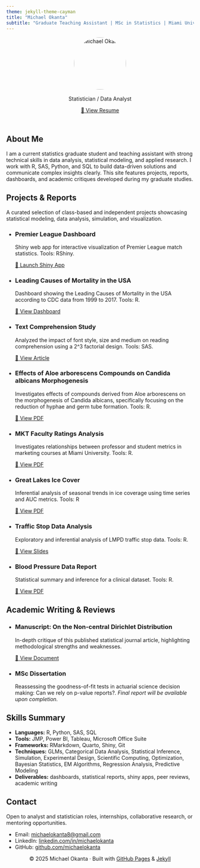 ```yaml
---
theme: jekyll-theme-cayman
title: "Michael Okanta"
subtitle: "Graduate Teaching Assistant | MSc in Statistics | Miami University"
---
```



<header class="hero">
  <img src="https://raw.githubusercontent.com/okantam/okantam.github.io/main/Headshot.JPG" alt="Michael Okanta" style="width: 140px; border-radius: 50%; margin: 1rem auto; display: block;">
  <p>Statistician / Data Analyst</p>
  <a href="https://raw.githubusercontent.com/okantam/okantam.github.io/main/MICHAEL%20OKANTA%20-%20RESUME.pdf" class="button">📄 View Resume</a>
</header>

<section class="intro">
  <h2>About Me</h2>
  <p>
    I am a current statistics graduate student and teaching assistant with strong technical skills in data analysis, statistical modeling, and applied research. I work with R, SAS, Python, and SQL to build data-driven solutions and communicate complex insights clearly. This site features projects, reports, dashboards, and academic critiques developed during my graduate studies. 
  </p>
</section>

<section class="projects">
  <h2>Projects & Reports</h2>
  <p>A curated selection of class-based and independent projects showcasing statistical modeling, data analysis, simulation, and visualization.</p>
  <ul>
    <li>
      <h3>Premier League Dashboard</h3>
      <p>Shiny web app for interactive visualization of Premier League match statistics. Tools: RShiny.</p>
      <a href="https://michael-okanta.shinyapps.io/PREMIER_LEAGUE_VISUALIZATION/" target="_blank">🔗 Launch Shiny App</a>
    </li>
    <li>
      <h3>Leading Causes of Mortality in the USA</h3>
      <p>Dashboard showing the Leading Causes of Mortality in the USA according to CDC data from 1999 to 2017. Tools: R.</p>
      <a href="https://drive.google.com/drive/u/0/folders/1Yg4SN-pbv89mvukr1HNZw-aYwxivGLgs" target="_blank">🔗 View Dashboard</a>
    </li>
    <li>
      <h3>Text Comprehension Study</h3>
      <p>Analyzed the impact of font style, size and medium on reading comprehension using a 2^3 factorial design. Tools: SAS.</p>
      <a href="https://drive.google.com/drive/u/0/folders/1AK5qGQQ7uUFFH0Z09b39SLV6Y135fz0y" target="_blank">🔗 View Article</a>
    </li>
    <li>
      <h3>Effects of Aloe arborescens Compounds on Candida albicans Morphogenesis</h3>
      <p>Investigates effects of compounds derived from Aloe arborescens on the morphogenesis of Candida albicans, specifically
focusing on the reduction of hyphae and germ tube formation. Tools: R.</p>
      <a href="https://drive.google.com/drive/u/0/folders/1rj66B1WdJcuZQjGmOHCEwAzTgg9voFA8" target="_blank">🔗 View PDF</a>
    </li>
    <li>
      <h3>MKT Faculty Ratings Analysis</h3>
      <p>Investigates relationships between professor and student metrics in marketing courses at Miami University. Tools: R.</p>
      <a href="https://drive.google.com/drive/u/0/folders/1YZsOiojtYYK8bae-_hphJrFyTa5RukpY" target="_blank">🔗 View PDF</a>
    </li>
    <li>
      <h3>Great Lakes Ice Cover</h3>
      <p>Inferential analysis of seasonal trends in ice coverage using time series and AUC metrics. Tools: R</p>
      <a href="https://drive.google.com/drive/u/0/folders/1_ahKGt0UEGC8s56hp6CAAsmVM915MWKa" target="_blank">🔗 View PDF</a>
    </li>
    <li>
      <h3>Traffic Stop Data Analysis</h3>
      <p>Exploratory and inferential analysis of LMPD traffic stop data. Tools: R.</p>
      <a href="https://drive.google.com/drive/u/0/folders/15dL1hMAtT_BX7hsRqgGAbEiJT2yJ5jPt" target="_blank">🔗 View Slides</a>
    </li>
    <li>
      <h3>Blood Pressure Data Report</h3>
      <p>Statistical summary and inference for a clinical dataset. Tools: R.</p>
      <a href="https://drive.google.com/drive/u/0/folders/1jqtcpqDhMHZG3M5TaIPyQ8pWRcaS5KfE" target="_blank">🔗 View PDF</a>
    </li>
  </ul>
</section>

<section class="writing">
  <h2>Academic Writing & Reviews</h2>
  <ul>
    <li>
      <h3>Manuscript: On the Non-central Dirichlet Distribution</h3>
      <p>In-depth critique of this published statistical journal article, highlighting methodological strengths and weaknesses.</p>
      <a href="https://drive.google.com/drive/u/0/folders/1pRHk_pEnoJTx7SegYHsIe7de7BzavtiO" target="_blank">🔗 View Document</a>
    </li>
    <li>
      <h3>MSc Dissertation</h3>
      <p>Reassessing the goodness-of-fit tests in actuarial science decision making: Can we rely on p-value reports?. <em>Final report will be available upon completion.</em></p>
    </li>
  </ul>
</section>

<section class="skills">
  <h2>Skills Summary</h2>
  <ul>
    <li><strong>Languages:</strong> R, Python, SAS, SQL</li>
    <li><strong>Tools:</strong> JMP, Power BI, Tableau, Microsoft Office Suite</li>
    <li><strong>Frameworks:</strong> RMarkdown, Quarto, Shiny, Git</li>
    <li><strong>Techniques:</strong> GLMs, Categorical Data Analysis, Statistical Inference, Simulation, Experimental Design, Scientific Computing, Optimization, Bayesian Statistics, EM Algorithms, Regression Analysis, Predictive Modeling</li>
    <li><strong>Deliverables:</strong> dashboards, statistical reports, shiny apps, peer reviews, academic writing</li>
  </ul>
</section>

<section class="contact">
  <h2>Contact</h2>
  <p>Open to analyst and statistician roles, internships, collaborative research, or mentoring opportunities.</p>
  <ul>
     <li>Email: <a href="mailto:michaelokanta8@gmail.com">michaelokanta8@gmail.com</a></li>
    <li>LinkedIn: <a href="https://www.linkedin.com/in/michael-okanta-4486281b5/">linkedin.com/in/michaelokanta</a></li>
    <li>GitHub: <a href="https://github.com/okantam">github.com/michaelokanta</a></li>
  </ul>
</section>

<footer>
  <p style="text-align: center;">© 2025 Michael Okanta · Built with <a href="https://pages.github.com/">GitHub Pages</a> & <a href="https://jekyllrb.com/">Jekyll</a></p>
</footer>
